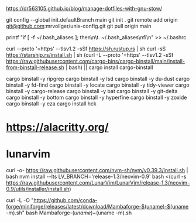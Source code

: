 https://dr563105.github.io/blog/manage-dotfiles-with-gnu-stow/


git config --global init.defaultBranch main
git init .
git remote add origin git@github.com:mrvollger/unix-config.git
git pull origin main


printf "if [ -f ~/.bash_aliases ]; then\n\t. ~/.bash_aliases\nfi\n" >> ~/.bashrc

curl --proto '=https' --tlsv1.2 -sSf https://sh.rustup.rs | sh
curl -sS https://starship.rs/install.sh | sh
(curl -L --proto '=https' --tlsv1.2 -sSf https://raw.githubusercontent.com/cargo-bins/cargo-binstall/main/install-from-binstall-release.sh | bash) || cargo install cargo-binstall



cargo binstall -y ripgrep
cargo binstall -y lsd
cargo binstall -y du-dust
cargo binstall -y fd-find
cargo binstall -y locate
cargo binstall -y tidy-viewer 
cargo binstall -y cargo-release
cargo binstall -y bat
cargo binstall -y git-delta
cargo binstall -y bottom
cargo binstall -y hyperfine
cargo binstall -y zoxide 
cargo binstall -y eza
cargo install hck

# https://alacritty.org/

# lunarvim 
curl -o- https://raw.githubusercontent.com/nvm-sh/nvm/v0.39.3/install.sh | bash
nvm install --lts
LV_BRANCH='release-1.3/neovim-0.9' bash <(curl -s https://raw.githubusercontent.com/LunarVim/LunarVim/release-1.3/neovim-0.9/utils/installer/install.sh)

curl -L -O "https://github.com/conda-forge/miniforge/releases/latest/download/Mambaforge-$(uname)-$(uname -m).sh"
bash Mambaforge-$(uname)-$(uname -m).sh



